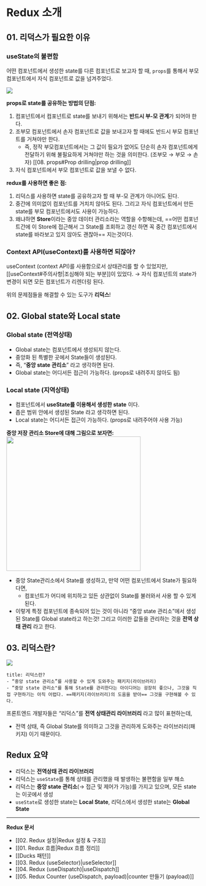 # Redux 소개

## 01. 리덕스가 필요한 이유

### useState의 불편함

어떤 컴포넌트에서 생성한 state를 다른 컴포넌트로 보고자 할 때, `props`를 통해서 부모 컴포넌트에서 자식 컴포넌트로 값을 넘겨주었다. 

![](https://i.imgur.com/cfYwlpL.png)

**props로 state를 공유하는 방법의 단점:**
1. 컴포넌트에서 컴포넌트로 state를 보내기 위해서는 **반드시 부-모 관계**가 되어야 한다.
2. 조부모 컴포넌트에서 손자 컴포넌트로 값을 보내고자 할 때에도 반드시 부모 컴포넌트를 거쳐야만 한다. 
	- 즉, 정작 부모컴포넌트에서는 그 값이 필요가 없어도 단순히 손자 컴포넌트에게 전달하기 위해 불필요하게 거쳐야만 하는 것을 의미한다. (조부모 → 부모 → 손자) [[08. props#Prop drilling|prop drilling]]
3. 자식 컴포넌트에서 부모 컴포넌트로 값을 보낼 수 없다. 

**redux를 사용하면 좋은 점:**
1. 리덕스를 사용하면 state를 공유하고자 할 때 부-모 관계가 아니어도 된다.
2. 중간에 의미없이 컴포넌트를 거치치 않아도 된다. 그리고 자식 컴포넌트에서 만든 state를 부모 컴포넌트에서도 사용이 가능하다. 
3. 왜냐하면 **Store**이라는 중앙 데이터 관리소라는 역할을 수항해는데, ==어떤 컴포넌트간에 이 Store에 접근해서 그 State를 조회하고 갱신 하면 꼭 중간 컴포넌트에서 state를 바라보고 있지 않아도 괜찮아== 지는것이다.

### Context API(useContext)를 사용하면 되잖아?

useContext (context API)를 사용함으로서 상태관리를 할 수 있었지만, [[useContext#주의사항|조심해야 되는 부분]]이 있었다. → 자식 컴포넌트의 state가 변경이 되면 모든 컴포넌트가 리렌더링 된다.

위의 문제점들을 해결할 수 있는 도구가 **리덕스**!

## 02. Global state와 Local state

### Global state (전역상태)

- Global state는 컴포넌트에서 생성되지 않는다. 
- 중앙화 된 특별한 곳에서 State들이 생성된다.
- 즉, “**중앙 state 관리소**” 라고 생각하면 된다. 
- Global state는 어디서든 접근이 가능하다. (props로 내려주지 않아도 됨)

### Local state (지역상태)

- 컴포넌트에서 **useState를 이용해서 생성한 state** 이다.
- 좁은 범위 안에서 생성된 State 라고 생각하면 된다. 
- Local state는 어디서든 접근이 가능하다. (props로 내려주어야 사용 가능)

**중앙 저장 관리소 Store에 대해 그림으로 보자면:**
<img src="https://i.imgur.com/iQXkgW2.png" height="350" />

- 중앙 State관리소에서 State를 생성하고, 만약 어떤 컴포넌트에서 State가 필요하다면,
	-  컴포넌트가 어디에 위치하고 있든 상관없이 State를 불러와서 사용 할 수 있게 된다.
- 이렇게 특정 컴포넌트에 종속되어 있는 것이 아니라 “중앙 state 관리소”에서 생성된 State를 Global state라고 하는것! 그리고 이러한 값들을 관리하는 것을 **전역 상태 관리** 라고 한다.

## 03. 리덕스란? 

![](https://i.imgur.com/bjztlSw.png)

```ad-note
title: 리덕스란?
- “중앙 state 관리소”를 사용할 수 있게 도와주는 패키지(라이브러리)
- “중앙 state 관리소"를 통해 State를 관리한다는 아이디어는 굉장히 좋으나, 그것을 직접 구현하기는 아직 어렵다. ==패키지(라이브러리)의 도움을 받아== 그것을 구현해볼 수 있다. 
```

프론트엔드 개발자들은 “리덕스”를 **전역 상태관리 라이브러리** 라고 많이 표현하는데, 
- 전역 상태, 즉 Global State를 의미하고 그것을 관리하게 도와주는 라이브러리(패키지) 이기 때문이다.

## Redux 요약
- 리덕스는 **전역상태 관리 라이브러리**
- 리덕스는 `useState`를 통해 상태를 관리했을 때 발생하는 불편함을 일부 해소
- 리덕스는 **중앙 state 관리소**(→ 접근 및 제어가 가능)를 가지고 있으며, 모든 state는 이곳에서 생성
- `useState`로 생성한 state는 **Local State**, 리덕스에서 생성한 state는 **Global State**

- - - 
**Redux 문서**
- [[02. Redux 설정|Redux 설정 & 구조]]
- [[01. Redux 흐름|Redux 흐름 정리]]
- [[Ducks 패턴]]
- [[03. Redux (useSelector)|useSelector]]
- [[04. Redux (useDispatch)|useDispatch]]
- [[05. Redux Counter (useDispatch, payload)|counter 만들기 (payload)]]
